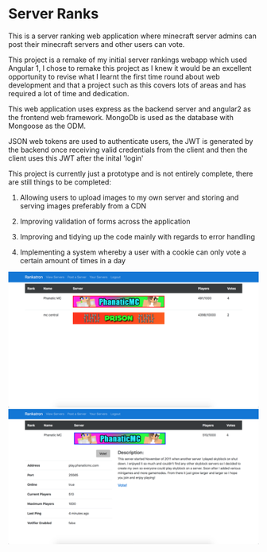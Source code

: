 # Server Ranks
This is a server ranking web application where minecraft server admins can post their minecraft servers and other users can vote.

This project is a remake of my initial server rankings webapp which used Angular 1, I chose to remake this project as I knew it would be an excellent opportunity to revise what I learnt the first time round about web development and that a project such as this covers lots of areas and has required a lot of time and dedication.

This web application uses express as the backend server and angular2 as the frontend web framework. MongoDb is used as the database with Mongoose as the ODM.

JSON web tokens are used to authenticate users, the JWT is generated by the backend once receiving valid credentials from the client and then the client uses this JWT after the inital 'login'

This project is currently just a prototype and is not entirely complete, there are still things to be completed:

1. Allowing users to upload images to my own server and storing and serving images preferably from a CDN

2. Improving validation of forms across the application

3. Improving and tidying up the code mainly with regards to error handling

4. Implementing a system whereby a user with a cookie can only vote a certain amount of times in a day

![alt text](https://raw.githubusercontent.com/imattacus/rankings_backend/master/screenshots/Screen%20Shot%202016-12-29%20at%2021.46.00.png "Rankings homepage")
![alt text](https://raw.githubusercontent.com/imattacus/rankings_backend/master/screenshots/Screen%20Shot%202016-12-29%20at%2021.46.27.png "Detail on one server")
